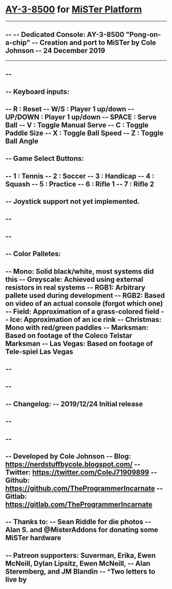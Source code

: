# [AY-3-8500](https://en.wikipedia.org/wiki/AY-3-8500) for [MiSTer Platform](https://github.com/MiSTer-devel/Main_MiSTer/wiki)

---------------------------------------------------------------------------------
-- 
-- Dedicated Console: AY-3-8500 "Pong-on-a-chip"
-- Creation and port to MiSTer by Cole Johnson
-- 24 December 2019
-- 
---------------------------------------------------------------------------------
-- 
-- 
-- Keyboard inputs:
--
--   R       : Reset
--   W/S     : Player 1 up/down
--   UP/DOWN : Player 1 up/down
--   SPACE   : Serve Ball
--   V       : Toggle Manual Serve
--   C       : Toggle Paddle Size
--   X       : Toggle Ball Speed
--   Z       : Toggle Ball Angle
--
-- Game Select Buttons:
--
--   1 : Tennis
--   2 : Soccer
--   3 : Handicap
--   4 : Squash
--   5 : Practice
--   6 : Rifle 1
--   7 : Rifle 2
--
-- Joystick support not yet implemented.
-- 
-- 
---------------------------------------------------------------------------------
--
--
-- Color Palletes:
--
--   Mono: Solid black/white, most systems did this
--   Greyscale: Achieved using external resistors in real systems
--   RGB1: Arbitrary pallete used during development
--   RGB2: Based on video of an actual console (forgot which one)
--   Field: Approximation of a grass-colored field
--   Ice: Approximation of an ice rink
--   Christmas: Mono with red/green paddles
--   Marksman: Based on footage of the Coleco Telstar Marksman
--   Las Vegas: Based on footage of Tele-spiel Las Vegas
--
--
---------------------------------------------------------------------------------
--
--
-- Changelog:
-- 2019/12/24 Initial release
--
--
---------------------------------------------------------------------------------
--
--
-- Developed by Cole Johnson
--   Blog: https://nerdstuffbycole.blogspot.com/
--   Twitter: https://twitter.com/ColeJ71909899
--   Github: https://github.com/TheProgrammerIncarnate
--   Gitlab: https://gitlab.com/TheProgrammerIncarnate
--
-- Thanks to:
-- Sean Riddle for die photos
-- Alan S. and @MisterAddons for donating some MiSTer hardware
--
-- Patreon supporters: Suverman, Erika, Ewen McNeill, Dylan Lipsitz, Ewen McNeill,
-- Alan Steremberg, and JM Blandin
--                       ^Two letters to live by
---------------------------------------------------------------------------------

